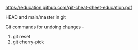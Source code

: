 
https://education.github.com/git-cheat-sheet-education.pdf

HEAD and main/master in git

Git commands for undoing changes -
1. git reset
2. git cherry-pick
